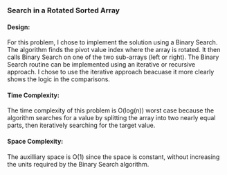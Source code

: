 ### Search in a Rotated Sorted Array

#### Design:
For this problem, I chose to implement the solution using a Binary Search.  The algorithm finds the pivot value index where the array is rotated.  It then calls Binary Search on one of the two sub-arrays (left or right).  The Binary Search routine can be implemented using an iterative or recursive approach.  I chose to use the iterative approach beacuase it more clearly shows the logic in the comparisons.


#### Time Complexity:
The time complexity of this problem is O(log(n)) worst case because the algorithm searches for a value by splitting the array into two nearly equal parts, then iteratively searching for the target value.


#### Space Complexity:
The auxilliary space is O(1) since the space is constant, without increasing the units required by the Binary Search algorithm.
